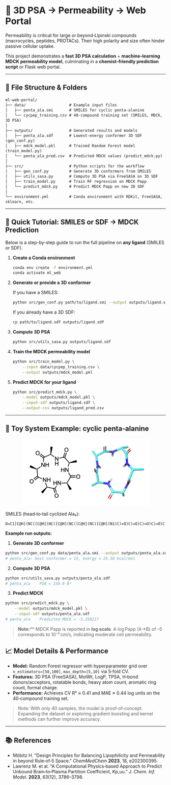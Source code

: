 # 🧪 3D PSA → Permeability → Web Portal

Permeability is critical for large or beyond‐Lipinski compounds (macrocycles, peptides, PROTACs).  Their high polarity and size often hinder passive cellular uptake.

This project demonstrates a **fast 3D PSA calculation** + **machine‐learning MDCK permeability model**, culminating in a **chemist‐friendly prediction script** or Flask web portal.

---

## 📂 File Structure & Folders

```
ml-web-portal/
├── data/                   # Example input files
│   ├── penta_ala.smi       # SMILES for cyclic penta‑alanine
│   └── cycpep_training.csv # 40‑compound training set (SMILES, MDCK, 3D PSA)
│
├── outputs/                # Generated results and models
│   ├── penta_ala.sdf       # Lowest‑energy conformer 3D SDF (gen_conf.py)
│   ├── mdck_model.pkl      # Trained Random Forest model (train_model.py)
│   └── penta_ala_pred.csv  # Predicted MDCK values (predict_mdck.py)
│
├── src/                    # Python scripts for the workflow
│   ├── gen_conf.py         # Generate 3D conformers from SMILES
│   ├── utils_sasa.py       # Compute 3D PSA via FreeSASA on 3D SDF
│   ├── train_model.py      # Train RF regression on MDCK Papp
│   └── predict_mdck.py     # Predict MDCK Papp on new 3D SDF
│
└── environment.yml         # Conda environment with RDKit, FreeSASA, sklearn, etc.
```

---

## 🚀 Quick Tutorial: SMILES or SDF → MDCK Prediction

Below is a step-by-step guide to run the full pipeline on **any ligand** (SMILES or SDF).

1. **Create a Conda environment**

   ```bash
   conda env create -f environment.yml
   conda activate ml_web
   ```

2. **Generate or provide a 3D conformer**

   If you have a SMILES:

   ```bash
   python src/gen_conf.py path/to/ligand.smi --output outputs/ligand.sdf
   ```

   If you already have a 3D SDF:

   ```bash
   cp path/to/ligand.sdf outputs/ligand.sdf
   ```

3. **Compute 3D PSA**

   ```bash
   python src/utils_sasa.py outputs/ligand.sdf
   ```

4. **Train the MDCK permeability model**

   ```bash
   python src/train_model.py \
       --input data/cycpep_training.csv \
       --output outputs/mdck_model.pkl
   ```

5. **Predict MDCK for your ligand**

   ```bash
   python src/predict_mdck.py \
       --model outputs/mdck_model.pkl \
       --input-sdf outputs/ligand.sdf \
       --output-csv outputs/ligand_pred.csv
   ```

---

## 🧪 Toy System Example: cyclic penta‑alanine

<p align="center">
  <img src="images/penta_ala.png" alt="Cyclic penta-alanine structure" />
</p>

SMILES (head‐to‐tail cyclized Ala₅):

```
O=C1[C@H](NC([C@H](NC([C@H](NC([C@H](NC([C@H](N1)C)=O)C)=O)C)=O)C)=O)C
```

**Example run outputs:**

1. **Generate 3D conformer**

```bash
python src/gen_conf.py data/penta_ala.smi --output outputs/penta_ala.sdf
# penta_ala: best conformer = 15, energy = 25.50 kcal/mol
```

2. **Compute 3D PSA**

```bash
python src/utils_sasa.py outputs/penta_ala.sdf
# penta_ala    PSA = 159.9 Å²
```

3. **Predict MDCK**

```bash
python src/predict_mdck.py \
    --model outputs/mdck_model.pkl \
    --input-sdf outputs/penta_ala.sdf
# penta_ala    Predicted_MDCK = -5.250217
```

> **Note:**\*\* MDCK Papp is reported in **log scale**. A log Papp (A→B) of –5 corresponds to 10⁻⁵ cm/s, indicating moderate cell permeability.

## 📈 Model Details & Performance

* **Model:** Random Forest regressor with hyperparameter grid over `n_estimators=[50,100]`, `max_depth=[5,10]` via 5‑fold CV.
* **Features:** 3D PSA (FreeSASA), MolWt, LogP, TPSA, H‑bond donors/acceptors, rotatable bonds, heavy atom count, aromatic ring count, formal charge.
* **Performance:** Achieves CV R² ≈ 0.41 and MAE ≈ 0.44 log units on the 40‑compound training set.

> Note: With only 40 samples, the model is proof‑of‑concept. Expanding the dataset or exploring gradient boosting and kernel methods can further improve accuracy.

---

## 📚 References

* Möbitz H. “Design Principles for Balancing Lipophilicity and Permeability in beyond Rule‑of‑5 Space.” *ChemMedChem* **2023**, 18, e202300395.
* Lawrenz M. et al. “A Computational Physics‑based Approach to Predict Unbound Brain‑to‑Plasma Partition Coefficient, Kp,uu.” *J. Chem. Inf. Model.* **2023**, 63(12), 3786–3798.

